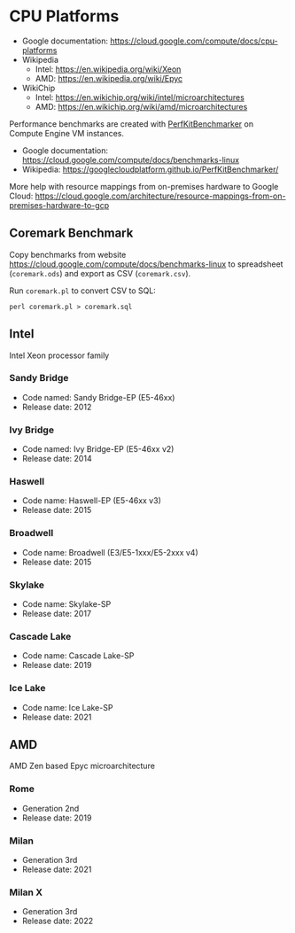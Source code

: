 # CPU Platforms

* Google documentation: <https://cloud.google.com/compute/docs/cpu-platforms>
* Wikipedia
	* Intel: <https://en.wikipedia.org/wiki/Xeon>
	* AMD: <https://en.wikipedia.org/wiki/Epyc>
* WikiChip
	* Intel: <https://en.wikichip.org/wiki/intel/microarchitectures>
	* AMD: <https://en.wikichip.org/wiki/amd/microarchitectures>

Performance benchmarks are created with [PerfKitBenchmarker](https://github.com/GoogleCloudPlatform/PerfKitBenchmarker) on Compute Engine VM instances.

* Google documentation: <https://cloud.google.com/compute/docs/benchmarks-linux>
* Wikipedia: <https://googlecloudplatform.github.io/PerfKitBenchmarker/>

More help with resource mappings from on-premises hardware to Google Cloud: <https://cloud.google.com/architecture/resource-mappings-from-on-premises-hardware-to-gcp>

## Coremark Benchmark

Copy benchmarks from website <https://cloud.google.com/compute/docs/benchmarks-linux> to spreadsheet (`coremark.ods`) and export as CSV (`coremark.csv`).

Run `coremark.pl` to convert CSV to SQL:
```shell
perl coremark.pl > coremark.sql
```

## Intel

Intel Xeon processor family

### Sandy Bridge

* Code named: Sandy Bridge-EP (E5-46xx)
* Release date: 2012

### Ivy Bridge

* Code named: Ivy Bridge-EP (E5-46xx v2)
* Release date: 2014

### Haswell

* Code name: Haswell-EP (E5-46xx v3)
* Release date: 2015

### Broadwell

* Code name: Broadwell (E3/E5-1xxx/E5-2xxx v4)
* Release date: 2015

### Skylake

* Code name: Skylake-SP
* Release date: 2017

### Cascade Lake

* Code name: Cascade Lake-SP
* Release date: 2019

### Ice Lake

* Code name: Ice Lake-SP
* Release date: 2021

## AMD

AMD Zen based Epyc microarchitecture

### Rome

* Generation 2nd
* Release date: 2019

### Milan

* Generation 3rd
* Release date: 2021

### Milan X

* Generation 3rd
* Release date: 2022